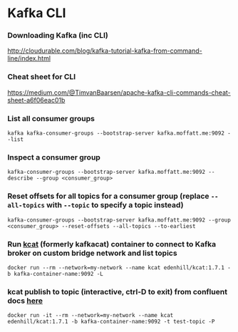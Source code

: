 # Kafka CLI

### Downloading Kafka (inc CLI)
http://cloudurable.com/blog/kafka-tutorial-kafka-from-command-line/index.html

### Cheat sheet for CLI
https://medium.com/@TimvanBaarsen/apache-kafka-cli-commands-cheat-sheet-a6f06eac01b

### List all consumer groups
```shell
kafka kafka-consumer-groups --bootstrap-server kafka.moffatt.me:9092 --list
```

### Inspect a consumer group
```shell
kafka-consumer-groups --bootstrap-server kafka.moffatt.me:9092 --describe --group <consumer_group>
```

### Reset offsets for all topics for a consumer group (replace `--all-topics` with `--topic` to specify a topic instead)
```shell
kafka-consumer-groups --bootstrap-server kafka.moffatt.me:9092 --group <consumer_group> --reset-offsets --all-topics --to-earliest
```

### Run [kcat](https://github.com/edenhill/kcat) (formerly kafkacat) container to connect to Kafka broker on custom bridge network and list topics
```shell
docker run --rm --network=my-network --name kcat edenhill/kcat:1.7.1 -b kafka-container-name:9092 -L
```

### kcat publish to topic (interactive, ctrl-D to exit) from confluent docs [here](https://docs.confluent.io/platform/current/app-development/kafkacat-usage.html#producer-mode)
```shell
docker run -it --rm --network=my-network --name kcat edenhill/kcat:1.7.1 -b kafka-container-name:9092 -t test-topic -P
```
